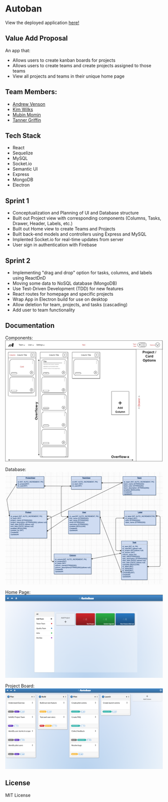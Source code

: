 # Autoban

View the deployed application <a href= "https://autobanprod.herokuapp.com/"> here!</a>

## Value Add Proposal

An app that:

- Allows users to create kanban boards for projects
- Allows users to create teams and create projects assigned to those teams
- View all projects and teams in their unique home page

## Team Members:

- <a href="https://github.com/andrewvenson">Andrew Venson</a>
- <a href="https://github.com/kwilks3">Kim Wilks</a>
- <a href="https://github.com/mmomin11">Mubin Momin</a>
- <a href="https://github.com/tan-x">Tanner Griffin</a>

## Tech Stack

- React
- Sequelize
- MySQL
- Socket.io
- Semantic UI
- Express
- MongoDB
- Electron

## Sprint 1

- Conceptualization and Planning of UI and Database structure
- Built out Project view with corresponding components (Columns, Tasks, Drawer, Header, Labels, etc.)
- Built out Home view to create Teams and Projects
- Built back-end models and controllers using Express and MySQL
- Implented Socket.io for real-time updates from server
- User sign in authentication with Firebase

## Sprint 2

- Implementing "drag and drop" option for tasks, columns, and labels using ReactDnD
- Moving some data to NoSQL database (MongoDB)
- Use Test-Driven Development (TDD) for new features
- React routes for homepage and specific projects
- Wrap App in Electron build for use on desktop
- Allow deletion for team, projects, and tasks (cascading)
- Add user to team functionality

## Documentation

Components:
![image info](./documentation/autoban-compLayout.jpg)

Database:
![image info](./documentation/schema.png)

Home Page:
![home page](./documentation/homeScreen.png)

Project Board:
![project board](./documentation/projectBoard.png)

## License

MIT License
